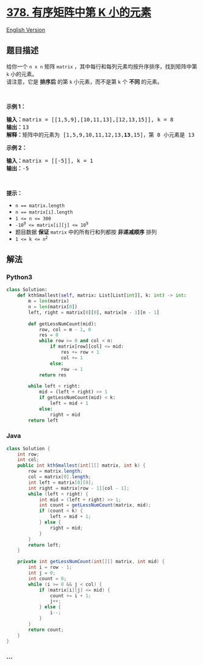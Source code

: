 # [378. 有序矩阵中第 K 小的元素](https://leetcode-cn.com/problems/kth-smallest-element-in-a-sorted-matrix)

[English Version](/solution/0300-0399/0378.Kth%20Smallest%20Element%20in%20a%20Sorted%20Matrix/README_EN.md)

## 题目描述

<!-- 这里写题目描述 -->

<p>给你一个 <code>n x n</code><em> </em>矩阵 <code>matrix</code> ，其中每行和每列元素均按升序排序，找到矩阵中第 <code>k</code> 小的元素。<br />
请注意，它是 <strong>排序后</strong> 的第 <code>k</code> 小元素，而不是第 <code>k</code> 个 <strong>不同</strong> 的元素。</p>

<p> </p>

<p><strong>示例 1：</strong></p>

<pre>
<strong>输入：</strong>matrix = [[1,5,9],[10,11,13],[12,13,15]], k = 8
<strong>输出：</strong>13
<strong>解释：</strong>矩阵中的元素为 [1,5,9,10,11,12,13,<strong>13</strong>,15]，第 8 小元素是 13
</pre>

<p><strong>示例 2：</strong></p>

<pre>
<strong>输入：</strong>matrix = [[-5]], k = 1
<strong>输出：</strong>-5
</pre>

<p> </p>

<p><strong>提示：</strong></p>

<ul>
	<li><code>n == matrix.length</code></li>
	<li><code>n == matrix[i].length</code></li>
	<li><code>1 <= n <= 300</code></li>
	<li><code>-10<sup>9</sup> <= matrix[i][j] <= 10<sup>9</sup></code></li>
	<li>题目数据 <strong>保证</strong> <code>matrix</code> 中的所有行和列都按 <strong>非递减顺序</strong> 排列</li>
	<li><code>1 <= k <= n<sup>2</sup></code></li>
</ul>


## 解法

<!-- 这里可写通用的实现逻辑 -->

<!-- tabs:start -->

### **Python3**

<!-- 这里可写当前语言的特殊实现逻辑 -->

```python
class Solution:
    def kthSmallest(self, matrix: List[List[int]], k: int) -> int:
        m = len(matrix)
        n = len(matrix[0])
        left, right = matrix[0][0], matrix[m - 1][n - 1]
        
        def getLessNumCount(mid):
            row, col = m - 1, 0
            res = 0
            while row >= 0 and col < n:
                if matrix[row][col] <= mid:
                    res += row + 1
                    col += 1
                else:
                    row -= 1
            return res
        
        while left < right:
            mid = (left + right) >> 1
            if getLessNumCount(mid) < k:
                left = mid + 1
            else:
                right = mid
        return left
```

### **Java**

<!-- 这里可写当前语言的特殊实现逻辑 -->

```java
class Solution {
    int row;
    int col;
    public int kthSmallest(int[][] matrix, int k) {
        row = matrix.length;
        col = matrix[0].length;
        int left = matrix[0][0];
        int right = matrix[row - 1][col - 1];
        while (left < right) {
            int mid = (left + right) >> 1;
            int count = getLessNumCount(matrix, mid);
            if (count < k) {
                left = mid + 1;
            } else {
                right = mid;
            }
        }
        return left;
    }

    private int getLessNumCount(int[][] matrix, int mid) {
        int i = row - 1;
        int j = 0;
        int count = 0;
        while (i >= 0 && j < col) {
            if (matrix[i][j] <= mid) {
                count += i + 1;
                j++;
            } else {
                i--;
            }
        }
        return count;
    }
}
```

### **...**

```

```

<!-- tabs:end -->
